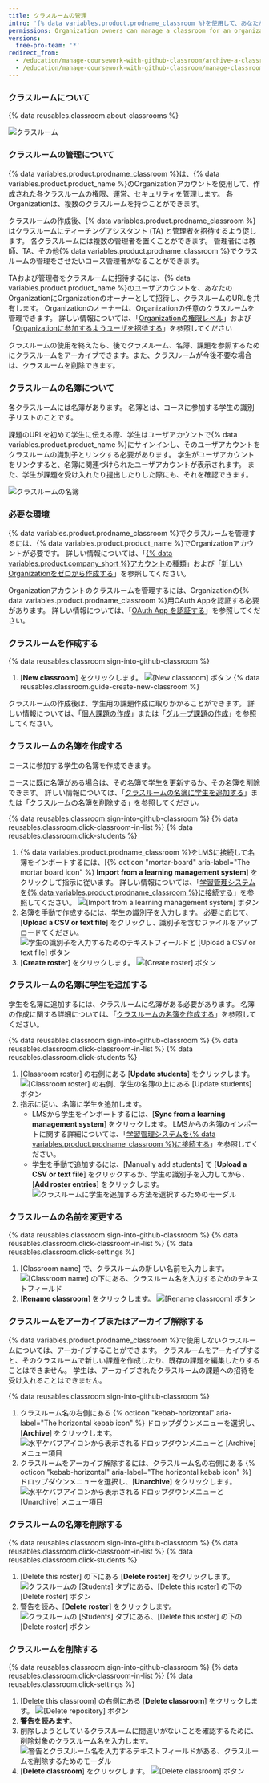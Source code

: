 ```yaml
---
title: クラスルームの管理
intro: '{% data variables.product.prodname_classroom %}を使用して、あなたが教える各コースのクラスルームを作成、管理できます。'
permissions: Organization owners can manage a classroom for an organization.
versions:
  free-pro-team: '*'
redirect_from:
  - /education/manage-coursework-with-github-classroom/archive-a-classroom
  - /education/manage-coursework-with-github-classroom/manage-classrooms
---
```

### クラスルームについて

{% data reusables.classroom.about-classrooms %}

![クラスルーム](/assets/images/help/classroom/classroom-hero.png)

### クラスルームの管理について

{% data variables.product.prodname_classroom %}は、{% data variables.product.product_name %}のOrganizationアカウントを使用して、作成された各クラスルームの権限、運営、セキュリティを管理します。 各Organizationは、複数のクラスルームを持つことができます。

クラスルームの作成後、{% data variables.product.prodname_classroom %}はクラスルームにティーチングアシスタント (TA) と管理者を招待するよう促します。 各クラスルームには複数の管理者を置くことができます。 管理者には教師、TA、その他{% data variables.product.prodname_classroom %}でクラスルームの管理をさせたいコース管理者がなることができます。

TAおよび管理者をクラスルームに招待するには、{% data variables.product.product_name %}のユーザアカウントを、あなたのOrganizationにOrganizationのオーナーとして招待し、クラスルームのURLを共有します。 Organizationのオーナーは、Organizationの任意のクラスルームを管理できます。 詳しい情報については、「[Organizationの権限レベル](/organizations/managing-peoples-access-to-your-organization-with-roles/permission-levels-for-an-organization)」および「[Organizationに参加するようユーザを招待する](/organizations/managing-membership-in-your-organization/inviting-users-to-join-your-organization)」を参照してください

クラスルームの使用を終えたら、後でクラスルーム、名簿、課題を参照するためにクラスルームをアーカイブできます。また、クラスルームが今後不要な場合は、クラスルームを削除できます。

### クラスルームの名簿について

各クラスルームには名簿があります。 名簿とは、コースに参加する学生の識別子リストのことです。

課題のURLを初めて学生に伝える際、学生はユーザアカウントで{% data variables.product.product_name %}にサインインし、そのユーザアカウントをクラスルームの識別子とリンクする必要があります。 学生がユーザアカウントをリンクすると、名簿に関連づけられたユーザアカウントが表示されます。 また、学生が課題を受け入れたり提出したりした際にも、それを確認できます。

![クラスルームの名簿](/assets/images/help/classroom/roster-hero.png)

### 必要な環境

{% data variables.product.prodname_classroom %}でクラスルームを管理するには、{% data variables.product.product_name %}でOrganizationアカウントが必要です。 詳しい情報については、「[{% data variables.product.company_short %}アカウントの種類](/github/getting-started-with-github/types-of-github-accounts#organization-accounts)」および「[新しいOrganizationをゼロから作成する](/organizations/collaborating-with-groups-in-organizations/creating-a-new-organization-from-scratch)」を参照してください。

Organizationアカウントのクラスルームを管理するには、Organizationの{% data variables.product.prodname_classroom %}用OAuth Appを認証する必要があります。 詳しい情報については、「[OAuth App を認証する](/github/authenticating-to-github/authorizing-oauth-apps)」を参照してください。

### クラスルームを作成する

{% data reusables.classroom.sign-into-github-classroom %}
1. [**New classroom**] をクリックします。 ![[New classroom] ボタン](/assets/images/help/classroom/click-new-classroom-button.png)
{% data reusables.classroom.guide-create-new-classroom %}

クラスルームの作成後は、学生用の課題作成に取りかかることができます。 詳しい情報については、「[個人課題の作成](/education/manage-coursework-with-github-classroom/create-an-individual-assignment)」または「[グループ課題の作成](/education/manage-coursework-with-github-classroom/create-a-group-assignment)」を参照してください。

### クラスルームの名簿を作成する

コースに参加する学生の名簿を作成できます。

コースに既に名簿がある場合は、その名簿で学生を更新するか、その名簿を削除できます。 詳しい情報については、「[クラスルームの名簿に学生を追加する](#adding-students-to-the-roster-for-your-classroom)」または「[クラスルームの名簿を削除する](#deleting-a-roster-for-a-classroom)」を参照してください。

{% data reusables.classroom.sign-into-github-classroom %}
{% data reusables.classroom.click-classroom-in-list %}
{% data reusables.classroom.click-students %}
1. {% data variables.product.prodname_classroom %}をLMSに接続して名簿をインポートするには、[{% octicon "mortar-board" aria-label="The mortar board icon" %} **Import from a learning management system**] をクリックして指示に従います。 詳しい情報については、「[学習管理システムを{% data variables.product.prodname_classroom %}に接続する](/education/manage-coursework-with-github-classroom/connect-a-learning-management-system-to-github-classroom)」を参照してください。 ![[Import from a learning management system] ボタン](/assets/images/help/classroom/click-import-from-a-learning-management-system-button.png)
1. 名簿を手動で作成するには、学生の識別子を入力します。 必要に応じて、[**Upload a CSV or text file**] をクリックし、識別子を含むファイルをアップロードてください。 ![学生の識別子を入力するためのテキストフィールドと [Upload a CSV or text file] ボタン](/assets/images/help/classroom/type-or-upload-student-identifiers.png)
1. [**Create roster**] をクリックします。 ![[Create roster] ボタン](/assets/images/help/classroom/click-create-roster-button.png)

### クラスルームの名簿に学生を追加する

学生を名簿に追加するには、クラスルームに名簿がある必要があります。 名簿の作成に関する詳細については、「[クラスルームの名簿を作成する](#creating-a-roster-for-your-classroom)」を参照してください。

{% data reusables.classroom.sign-into-github-classroom %}
{% data reusables.classroom.click-classroom-in-list %}
{% data reusables.classroom.click-students %}
1. [Classroom roster] の右側にある [**Update students**] をクリックします。 ![[Classroom roster] の右側、学生の名簿の上にある [Update students] ボタン](/assets/images/help/classroom/click-update-students-button.png)
1. 指示に従い、名簿に学生を追加します。
    - LMSから学生をインポートするには、[**Sync from a learning management system**] をクリックします。 LMSからの名簿のインポートに関する詳細については、「[学習管理システムを{% data variables.product.prodname_classroom %}に接続する](/education/manage-coursework-with-github-classroom/connect-a-learning-management-system-to-github-classroom)」を参照してください。
    - 学生を手動で追加するには、[Manually add students] で [**Upload a CSV or text file**] をクリックするか、学生の識別子を入力してから、[**Add roster entries**] をクリックします。 ![クラスルームに学生を追加する方法を選択するためのモーダル](/assets/images/help/classroom/classroom-add-students-to-your-roster.png)

### クラスルームの名前を変更する

{% data reusables.classroom.sign-into-github-classroom %}
{% data reusables.classroom.click-classroom-in-list %}
{% data reusables.classroom.click-settings %}
1. [Classroom name] で、クラスルームの新しい名前を入力します。 ![[Classroom name] の下にある、クラスルーム名を入力するためのテキストフィールド](/assets/images/help/classroom/settings-type-classroom-name.png)
1. [**Rename classroom**] をクリックします。 ![[Rename classroom] ボタン](/assets/images/help/classroom/settings-click-rename-classroom-button.png)

### クラスルームをアーカイブまたはアーカイブ解除する

{% data variables.product.prodname_classroom %}で使用しないクラスルームについては、アーカイブすることができます。 クラスルームをアーカイブすると、そのクラスルームで新しい課題を作成したり、既存の課題を編集したりすることはできません。 学生は、アーカイブされたクラスルームの課題への招待を受け入れることはできません。

{% data reusables.classroom.sign-into-github-classroom %}
1. クラスルーム名の右側にある {% octicon "kebab-horizontal" aria-label="The horizontal kebab icon" %} ドロップダウンメニューを選択し、[**Archive**] をクリックします。 ![水平ケバブアイコンから表示されるドロップダウンメニューと [Archive] メニュー項目](/assets/images/help/classroom/use-drop-down-then-click-archive.png)
1. クラスルームをアーカイブ解除するには、クラスルーム名の右側にある {% octicon "kebab-horizontal" aria-label="The horizontal kebab icon" %} ドロップダウンメニューを選択し、[**Unarchive**] をクリックします。 ![水平ケバブアイコンから表示されるドロップダウンメニューと [Unarchive] メニュー項目](/assets/images/help/classroom/use-drop-down-then-click-unarchive.png)

### クラスルームの名簿を削除する

{% data reusables.classroom.sign-into-github-classroom %}
{% data reusables.classroom.click-classroom-in-list %}
{% data reusables.classroom.click-students %}
1. [Delete this roster] の下にある [**Delete roster**] をクリックします。 ![クラスルームの [Students] タブにある、[Delete this roster] の下の [Delete roster] ボタン](/assets/images/help/classroom/students-click-delete-roster-button.png)
1. 警告を読み、[**Delete roster**] をクリックします。 ![クラスルームの [Students] タブにある、[Delete this roster] の下の [Delete roster] ボタン](/assets/images/help/classroom/students-click-delete-roster-button-in-modal.png)

### クラスルームを削除する

{% data reusables.classroom.sign-into-github-classroom %}
{% data reusables.classroom.click-classroom-in-list %}
{% data reusables.classroom.click-settings %}
1. [Delete this classroom] の右側にある [**Delete classroom**] をクリックします。 ![[Delete repository] ボタン](/assets/images/help/classroom/click-delete-classroom-button.png)
1. **警告を読みます**。
1. 削除しようとしているクラスルームに間違いがないことを確認するために、削除対象のクラスルーム名を入力します。 ![警告とクラスルーム名を入力するテキストフィールドがある、クラスルームを削除するためのモーダル](/assets/images/help/classroom/delete-classroom-modal-with-warning.png)
1. [**Delete classroom**] をクリックします。 ![[Delete classroom] ボタン](/assets/images/help/classroom/delete-classroom-click-delete-classroom-button.png)
